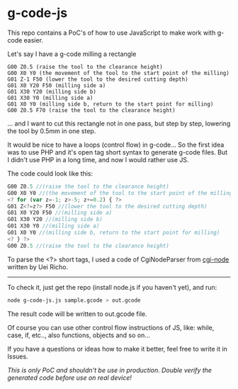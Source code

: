 # g-code-js
This repo contains a PoC's of how to use JavaScript to make work with g-code easier.

Let's say I have a g-code milling a rectangle

```gcode
G00 Z0.5 (raise the tool to the clearance height)
G00 X0 Y0 (the movement of the tool to the start point of the milling)
G01 Z-1 F50 (lower the tool to the desired cutting depth)
G01 X0 Y20 F50 (milling side a)
G01 X30 Y20 (milling side b)
G01 X30 Y0 (milling side a)
G01 X0 Y0 (milling side b, return to the start point for milling) 
G00 Z0.5 F70 (raise the tool to the clearance height) 
```

... and I want to cut this rectangle not in one pass, but step by step, lowering the tool by 0.5mm in one step.

It would be nice to have a loops (control flow) in g-code...
So the first idea was to use PHP and it's open tag short syntax to generate g-code files. But I didn't use PHP in a long time, and now I would rather use JS.

The code could look like this:
```js
G00 Z0.5 //(raise the tool to the clearance height)
G00 X0 Y0 //(the movement of the tool to the start point of the milling )
<? for (var z=-1; z>-5; z+=0.2) { ?> 
G01 Z<?=z?> F50 //(lower the tool to the desired cutting depth)
G01 X0 Y20 F50 //(milling side a)
G01 X30 Y20 //(milling side b)
G01 X30 Y0 //(milling side a)
G01 X0 Y0 //(milling side b, return to the start point for milling) 
<? } ?>
G00 Z0.5 //(raise the tool to the clearance height)
```

To parse the <?> short tags, I used a code of CgiNodeParser from [cgi-node](https://github.com/DEDAjs/cgi-node) written by Uei Richo.

--------------------

To check it, just get the repo (install node.js if you haven't yet), and run:
```bash
node g-code-js.js sample.gcode > out.gcode
```
The result code will be written to out.gcode file.

Of course you can use other control flow instructions of JS, like: while, case, if, etc.., also functions, objects and so on...

If you have a questions or ideas how to make it better, feel free to write it in Issues.

*This is only PoC and shouldn't be use in production.
Double verify the generated code before use on real device!*
